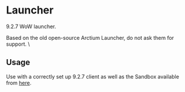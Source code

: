 # Launcher
9.2.7 WoW launcher. 

Based on the old open-source Arctium Launcher, do not ask them for support. \

## Usage
Use with a correctly set up 9.2.7 client as well as the Sandbox available from [here](https://github.com/ModernWoWTools/Sandbox).
